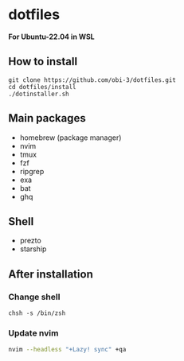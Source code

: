 # dotfiles

**For Ubuntu-22.04 in WSL**

## How to install
```
git clone https://github.com/obi-3/dotfiles.git
cd dotfiles/install
./dotinstaller.sh
```

## Main packages
* homebrew (package manager)
* nvim
* tmux
* fzf
* ripgrep
* exa
* bat
* ghq

## Shell
* prezto
* starship

## After installation

### Change shell
```
chsh -s /bin/zsh
```

### Update nvim
```bash
nvim --headless "+Lazy! sync" +qa
```
